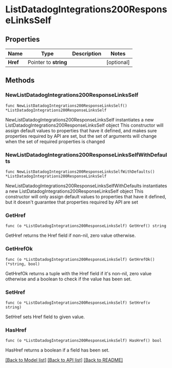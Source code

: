 # ListDatadogIntegrations200ResponseLinksSelf

## Properties

Name | Type | Description | Notes
------------ | ------------- | ------------- | -------------
**Href** | Pointer to **string** |  | [optional] 

## Methods

### NewListDatadogIntegrations200ResponseLinksSelf

`func NewListDatadogIntegrations200ResponseLinksSelf() *ListDatadogIntegrations200ResponseLinksSelf`

NewListDatadogIntegrations200ResponseLinksSelf instantiates a new ListDatadogIntegrations200ResponseLinksSelf object
This constructor will assign default values to properties that have it defined,
and makes sure properties required by API are set, but the set of arguments
will change when the set of required properties is changed

### NewListDatadogIntegrations200ResponseLinksSelfWithDefaults

`func NewListDatadogIntegrations200ResponseLinksSelfWithDefaults() *ListDatadogIntegrations200ResponseLinksSelf`

NewListDatadogIntegrations200ResponseLinksSelfWithDefaults instantiates a new ListDatadogIntegrations200ResponseLinksSelf object
This constructor will only assign default values to properties that have it defined,
but it doesn't guarantee that properties required by API are set

### GetHref

`func (o *ListDatadogIntegrations200ResponseLinksSelf) GetHref() string`

GetHref returns the Href field if non-nil, zero value otherwise.

### GetHrefOk

`func (o *ListDatadogIntegrations200ResponseLinksSelf) GetHrefOk() (*string, bool)`

GetHrefOk returns a tuple with the Href field if it's non-nil, zero value otherwise
and a boolean to check if the value has been set.

### SetHref

`func (o *ListDatadogIntegrations200ResponseLinksSelf) SetHref(v string)`

SetHref sets Href field to given value.

### HasHref

`func (o *ListDatadogIntegrations200ResponseLinksSelf) HasHref() bool`

HasHref returns a boolean if a field has been set.


[[Back to Model list]](../README.md#documentation-for-models) [[Back to API list]](../README.md#documentation-for-api-endpoints) [[Back to README]](../README.md)


